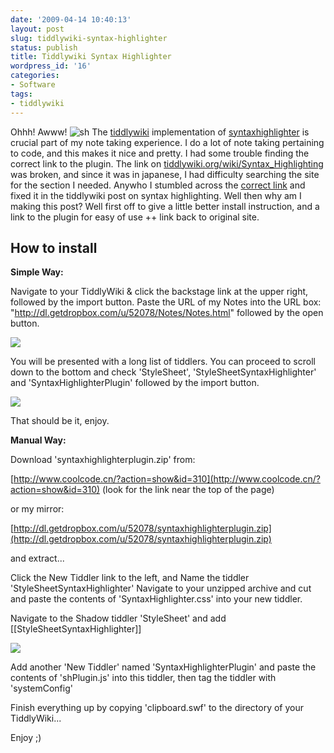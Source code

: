 ```yaml
---
date: '2009-04-14 10:40:13'
layout: post
slug: tiddlywiki-syntax-highlighter
status: publish
title: Tiddlywiki Syntax Highlighter
wordpress_id: '16'
categories:
- Software
tags:
- tiddlywiki
---
```


Ohhh! Awww!
![sh](http://syntaxhighlighter.googlecode.com/files/Overview01.png)
The [tiddlywiki](http://www.tiddlywiki.com) implementation of [syntaxhighlighter](http://code.google.com/p/syntaxhighlighter) is crucial part of my note taking experience. I do a lot of note taking pertaining to code, and this makes it nice and pretty. I had some trouble finding the correct link to the plugin. The link on [tiddlywiki.org/wiki/Syntax_Highlighting](http://tiddlywiki.org/wiki/Syntax_Highlighting) was broken, and since it was in japanese, I had difficulty searching the site for the section I needed. Anywho I stumbled across the [correct link](http://www.coolcode.cn/?action=show&id=310) and fixed it in the tiddlywiki post on syntax highlighting. Well then why am I making this post? Well first off to give a little better install instruction, and a link to the plugin for easy of use ++ link back to original site.

How to install
----------------

**Simple Way:**

Navigate to your TiddlyWiki & click the backstage link at the upper right, followed by the import button. Paste the URL of my Notes into the URL box: "http://dl.getdropbox.com/u/52078/Notes/Notes.html" followed by the open button.

[![](http://farm4.static.flickr.com/3413/3441519793_7561c8646e.jpg)](http://www.flickr.com/photos/68444690@N00/3441519793)

You will be presented with a long list of tiddlers. You can proceed to scroll down to the bottom and check 'StyleSheet', 'StyleSheetSyntaxHighlighter' and 'SyntaxHighlighterPlugin' followed by the import button.

[![](http://farm4.static.flickr.com/3364/3441519823_eeb002df61.jpg)](http://www.flickr.com/photos/68444690@N00/3441519823)

That should be it, enjoy.

**Manual Way:**

Download 'syntaxhighlighterplugin.zip' from:

[http://www.coolcode.cn/?action=show&id=310](http://www.coolcode.cn/?action=show&id=310) (look for the link near the top of the page)

or my mirror:

[http://dl.getdropbox.com/u/52078/syntaxhighlighterplugin.zip](http://dl.getdropbox.com/u/52078/syntaxhighlighterplugin.zip)

and extract...

Click the New Tiddler link to the left, and Name the tiddler 'StyleSheetSyntaxHighlighter' Navigate to your unzipped archive and cut and paste the contents of 'SyntaxHighlighter.css' into your new tiddler.

Navigate to the Shadow tiddler 'StyleSheet' and add \[\[StyleSheetSyntaxHighlighter]]

[![](http://farm4.static.flickr.com/3646/3441569431_e09d4b4100.jpg)](http://www.flickr.com/photos/68444690@N00/3441569431)

Add another 'New Tiddler' named 'SyntaxHighlighterPlugin' and paste the contents of 'shPlugin.js' into this tiddler, then tag the tiddler with 'systemConfig'

Finish everything up by copying 'clipboard.swf' to the directory of your TiddlyWiki...

Enjoy ;)
